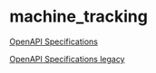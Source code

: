 # machine_tracking

[OpenAPI Specifications](https://petstore.swagger.io?url=https://raw.githubusercontent.com/atlasH2020-templates/machine_tracking/wip0.1.1/oas.json)

[OpenAPI Specifications legacy](https://sensorsystems.iais.fraunhofer.de/doc/?url=https://raw.githubusercontent.com/atlasH2020-templates/machine_tracking/wip0.1.1/oas.json)  
